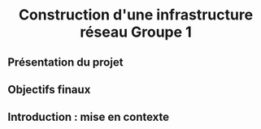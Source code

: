 <div align="center"><H1> Construction d'une infrastructure réseau Groupe 1 </H1></div>

## Présentation du projet



## Objectifs finaux



## Introduction : mise en contexte



